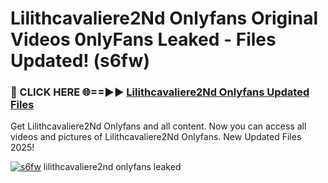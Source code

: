 # Lilithcavaliere2Nd Onlyfans Original Videos 0nlyFans Leaked - Files Updated! (s6fw)

<h3>🔴 CLICK HERE 🌐==►► <a href="https://tinyurl.com/x26r9saj" rel="nofollow">Lilithcavaliere2Nd Onlyfans Updated Files</a></h3>

Get Lilithcavaliere2Nd Onlyfans and all content. Now you can access all videos and pictures of Lilithcavaliere2Nd Onlyfans. New Updated Files 2025!

[![s6fw](https://i.imgur.com/LkgZPqh.gif)](https://tinyurl.com/x26r9saj)
lilithcavaliere2nd onlyfans leaked